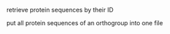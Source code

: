 retrieve protein sequences by their ID

put all protein sequences of an orthogroup into one file
<!--stackedit_data:
eyJoaXN0b3J5IjpbLTk1OTAzNTgyOSw5ODc1NzAzMzhdfQ==
-->